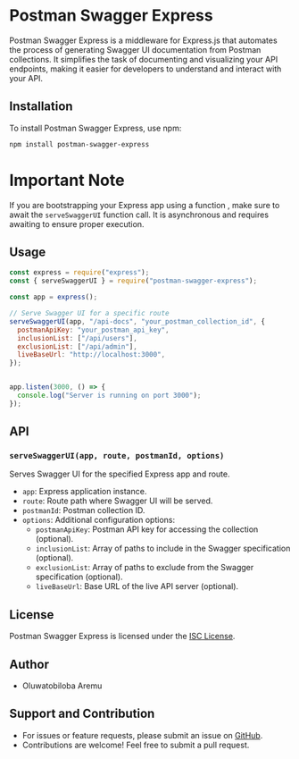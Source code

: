 
# Postman Swagger Express

Postman Swagger Express is a middleware for Express.js that automates the process of generating Swagger UI documentation from Postman collections. It simplifies the task of documenting and visualizing your API endpoints, making it easier for developers to understand and interact with your API.

## Installation

To install Postman Swagger Express, use npm:

```bash
npm install postman-swagger-express
```

# Important Note

If you are bootstrapping your Express app using a function , make sure to await the `serveSwaggerUI` function call. It is asynchronous and requires awaiting to ensure proper execution.


## Usage

```javascript
const express = require("express");
const { serveSwaggerUI } = require("postman-swagger-express");

const app = express();

// Serve Swagger UI for a specific route
serveSwaggerUI(app, "/api-docs", "your_postman_collection_id", {
  postmanApiKey: "your_postman_api_key",
  inclusionList: ["/api/users"],
  exclusionList: ["/api/admin"],
  liveBaseUrl: "http://localhost:3000",
});


app.listen(3000, () => {
  console.log("Server is running on port 3000");
});
```

## API

### `serveSwaggerUI(app, route, postmanId, options)`

Serves Swagger UI for the specified Express app and route.

- `app`: Express application instance.
- `route`: Route path where Swagger UI will be served.
- `postmanId`: Postman collection ID.
- `options`: Additional configuration options:
  - `postmanApiKey`: Postman API key for accessing the collection (optional).
  - `inclusionList`: Array of paths to include in the Swagger specification (optional).
  - `exclusionList`: Array of paths to exclude from the Swagger specification (optional).
  - `liveBaseUrl`: Base URL of the live API server (optional).

## License

Postman Swagger Express is licensed under the [ISC License](LICENSE).

## Author

- Oluwatobiloba Aremu

## Support and Contribution

- For issues or feature requests, please submit an issue on [GitHub](https://github.com/oluwatobiiloba/postman-swagger-express/issues).
- Contributions are welcome! Feel free to submit a pull request.
